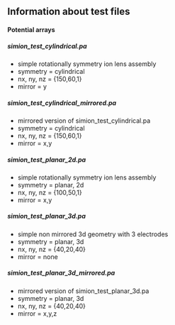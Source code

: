 ## Information about test files

#### Potential arrays

##### simion_test_cylindrical.pa
+ simple rotationally symmetry ion lens assembly
+ symmetry = cylindrical 
+ nx, ny, nz = {150,60,1}
+ mirror = y

##### simion_test_cylindrical_mirrored.pa
+ mirrored version of simion_test_cylindrical.pa
+ symmetry = cylindrical 
+ nx, ny, nz = {150,60,1}
+ mirror = x,y

##### simion_test_planar_2d.pa
+ simple rotationally symmetry ion lens assembly
+ symmetry = planar, 2d 
+ nx, ny, nz = {100,50,1}
+ mirror = x,y

##### simion_test_planar_3d.pa
+ simple non mirrored 3d geometry with 3 electrodes
+ symmetry = planar, 3d
+ nx, ny, nz = {40,20,40}
+ mirror = none

##### simion_test_planar_3d_mirrored.pa
+ mirrored version of simion_test_planar_3d.pa
+ symmetry = planar, 3d
+ nx, ny, nz = {40,20,40}
+ mirror = x,y,z